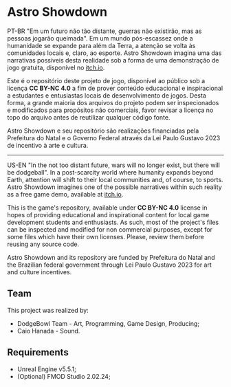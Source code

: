 # Astro Showdown

PT-BR
"Em um futuro não tão distante, guerras não existirão, mas as pessoas jogarão queimada". Em um mundo pós-escassez onde a humanidade se expande para além da Terra, a atenção se volta às comunidades locais e, claro, ao esporte. Astro Showdown imagina uma das narrativas possíveis desta realidade sob a forma de uma demonstração de jogo gratuita, disponível no [itch.io](https://dodge-bowl-team.itch.io/astro-showdown).

Este é o repositório deste projeto de jogo, disponível ao público sob a licença **CC BY-NC 4.0** a fim de prover conteúdo educacional e inspiracional a estudantes e entusiastas locais de desenvolvimento de jogos. Desta forma, a grande maioria dos arquivos do projeto podem ser inspecionados e modificados para propósitos não comerciais, favor revisar a licença no topo do arquivo antes de reutilizar qualquer código fonte.

Astro Showdown e seu repositório são realizações financiadas pela Prefeitura do Natal e o Governo Federal através da Lei Paulo Gustavo 2023 de incentivo à arte e cultura.

---

US-EN
"In the not too distant future, wars will no longer exist, but there will be dodgeball". In a post-scarcity world where humanity expands beyond Earth, attention will shift to their local communities and, of course, to sports. Astro Showdown imagines one of the possible narratives within such reality as a free game demo, available at [itch.io](https://dodge-bowl-team.itch.io/astro-showdown).

This is the game's repository, available under **CC BY-NC 4.0** license in hopes of providing educational and inspirational content for local game development students and enthusiasts. As such, most of the project's files can be inspected and modified for non commercial purposes, except for some files which have their own licenses. Please, review them before reusing any source code.

Astro Showdown and its repository are funded by Prefeitura do Natal and the Brazilian federal government through Lei Paulo Gustavo 2023 for art and culture incentives.


## Team

This project was realized by:
- DodgeBowl Team - Art, Programming, Game Design, Producing;
- Caio Hanada - Sound.

## Requirements

- Unreal Engine v5.5.1;
- (Optional) FMOD Studio 2.02.24;
